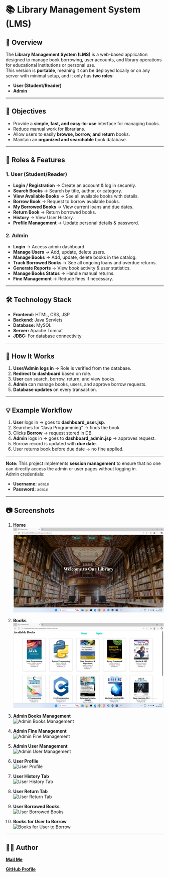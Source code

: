 # 📚 Library Management System (LMS)

## 📖 Overview
The **Library Management System (LMS)** is a web-based application designed to manage book borrowing, user accounts, and library operations for educational institutions or personal use.  
This version is **portable**, meaning it can be deployed locally or on any server with minimal setup, and it only has **two roles**:

- **User (Student/Reader)**
- **Admin**

---

## 🎯 Objectives
- Provide a **simple, fast, and easy-to-use** interface for managing books.
- Reduce manual work for librarians.
- Allow users to easily **browse, borrow, and return** books.
- Maintain an **organized and searchable** book database.

---

## 👥 Roles & Features

### **1. User (Student/Reader)**
- **Login / Registration** → Create an account & log in securely.
- **Search Books** → Search by title, author, or category.
- **View Available Books** → See all available books with details.
- **Borrow Book** → Request to borrow available books.
- **My Borrowed Books** → View current loans and due dates.
- **Return Book** → Return borrowed books.
- **History** → View User History.
- **Profile Management** → Update personal details & password.

### **2. Admin**
- **Login** → Access admin dashboard.
- **Manage Users** → Add, update, delete users.
- **Manage Books** → Add, update, delete books in the catalog.
- **Track Borrowed Books** → See all ongoing loans and overdue returns.
- **Generate Reports** → View book activity & user statistics.
- **Manage Books Status** → Handle manual returns.
- **Fine Management** → Reduce fines if necessary.

---

## 🛠 Technology Stack
- **Frontend:** HTML, CSS, JSP  
- **Backend:** Java Servlets  
- **Database:** MySQL  
- **Server:** Apache Tomcat  
- **JDBC:** For database connectivity  

---

## 🚀 How It Works
1. **User/Admin logs in** → Role is verified from the database.  
2. **Redirect to dashboard** based on role.  
3. **User** can search, borrow, return, and view books.  
4. **Admin** can manage books, users, and approve borrow requests.  
5. **Database updates** on every transaction.  

---

## 💡 Example Workflow
1. **User** logs in → goes to **dashboard_user.jsp**.  
2. Searches for “Java Programming” → finds the book.  
3. Clicks **Borrow** → request stored in DB.  
4. **Admin** logs in → goes to **dashboard_admin.jsp** → approves request.  
5. Borrow record is updated with **due date**.  
6. User returns book before due date → no fine applied.  

---

**Note:** This project implements **session management** to ensure that no one can directly access the admin or user pages without logging in.  
Admin credentials:  
- **Username:** `admin`  
- **Password:** `admin`  

---

## 📷 Screenshots

1. **Home**  
   ![Home](screenshots/Home.png)

2. **Books**  
   ![Books](screenshots/books.png)



4. **Admin Books Management**  
   ![Admin Books Management](screenshots/Admin%Books%Management.png)

5. **Admin Fine Management**  
   ![Admin Fine Management](screenshots/Admin_Fine_Management.png)

6. **Admin User Management**  
   ![Admin User Management](screenshots/Admin_User_Management.png)

7. **User Profile**  
   ![User Profile](screenshots/User_Profile.png)

8. **User History Tab**  
   ![User History Tab](screenshots/User_History_Tab.png)

9. **User Return Tab**  
   ![User Return Tab](screenshots/User_Return_Tab.png)

10. **User Borrowed Books**  
    ![User Borrowed Books](screenshots/User_Borrowed_Books.png)

11. **Books for User to Borrow**  
    ![Books for User to Borrow](screenshots/Books_for_User_to_Borrow.png)


---

## 🧑‍💻 Author
**[Mail Me](mailto:vamsinayakbanavathu@gmail.com)** 

**[GitHub Profile](https://github.com/vamsinayak826742)**
